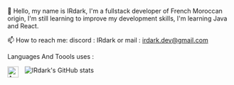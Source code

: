 👋 Hello, my name is IRdark, I'm a fullstack developer of French Moroccan origin, I'm still learning to improve my development skills, I'm learning Java and React.

📫 How to reach me: discord : IRdark or mail : irdark.dev@gmail.com


Languages And Toools uses :

<img align="left" width="25px" src="https://cdn.jsdelivr.net/gh/devicons/devicon/icons/adonisjs/adonisjs-original.svg" alt="AWS" style="padding-right: 11px;">


![IRdark's GitHub stats](https://github-readme-stats.vercel.app/api?username=IRdark6826&show_icons=true&theme=transparent)
